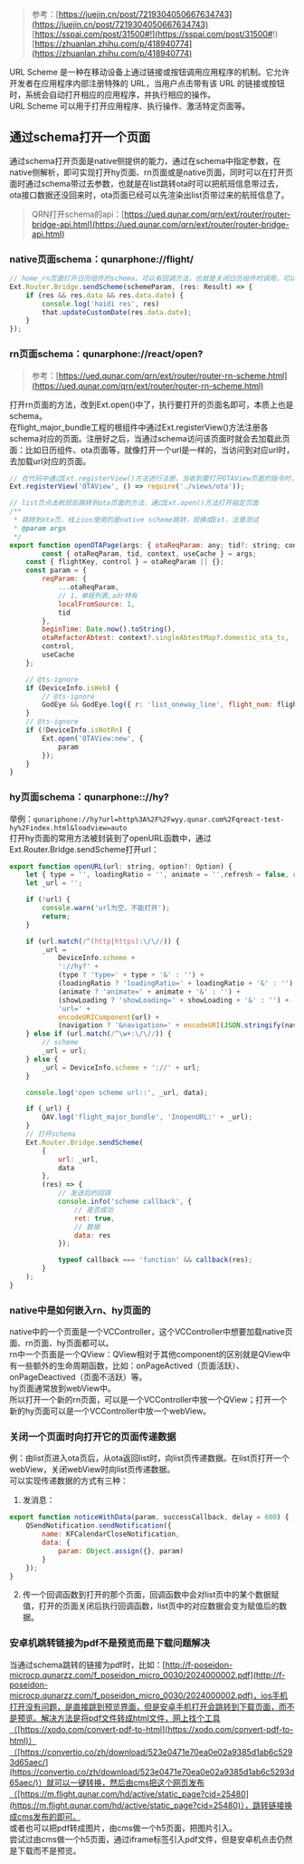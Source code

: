 > 参考：[https://juejin.cn/post/7219304050667634743](https://juejin.cn/post/7219304050667634743)
> [https://sspai.com/post/31500#!](https://sspai.com/post/31500#!)
> [https://zhuanlan.zhihu.com/p/418940774](https://zhuanlan.zhihu.com/p/418940774)

URL Scheme 是一种在移动设备上通过链接或按钮调用应用程序的机制。它允许开发者在应用程序内部注册特殊的 URL，当用户点击带有该 URL 的链接或按钮时，系统会自动打开相应的应用程序，并执行相应的操作。<br />URL Scheme 可以用于打开应用程序、执行操作、激活特定页面等。
## 通过schema打开一个页面
通过schema打开页面是native侧提供的能力，通过在schema中指定参数，在native侧解析，即可实现打开hy页面、rn页面或是native页面，同时可以在打开页面时通过schema带过去参数，也就是在list跳转ota时可以把航班信息带过去，ota接口数据还没回来时，ota页面已经可以先渲染出list页带过来的航班信息了。
> QRN打开schema的api：[https://ued.qunar.com/qrn/ext/router/router-bridge-api.html](https://ued.qunar.com/qrn/ext/router/router-bridge-api.html)

### native页面schema：qunarphone://flight/
```javascript
// home_rn页面打开日历组件的schema，可以有回调方法，也就是关闭日历组件时调用，可以传回来一些数据。
Ext.Router.Bridge.sendScheme(schemeParam, (res: Result) => {
    if (res && res.data && res.data.date) {
        console.log('haidi res', res)
        that.updateCustomDate(res.data.date);
    }
});
```
### rn页面schema：qunarphone://react/open?
> 参考：[https://ued.qunar.com/qrn/ext/router/router-rn-scheme.html](https://ued.qunar.com/qrn/ext/router/router-rn-scheme.html)

打开rn页面的方法，改到Ext.open()中了，执行要打开的页面名即可，本质上也是schema。<br />在flight_major_bundle工程的根组件中通过Ext.registerView()方法注册各schema对应的页面。注册好之后，当通过schema访问该页面时就会去加载此页面：比如日历组件、ota页面等，就像打开一个url是一样的，当访问到对应url时，去加载url对应的页面。
```javascript
// 在代码中通过Ext.registerView()方法进行注册，当收到要打开OTAView页面的指令时，加载路径./views/ota中的组件
Ext.registerView('OTAView', () => require('./views/ota'));
```
```javascript
// list页点击航班后跳转到ota页面的方法，通过Ext.open()方法打开指定页面
/**
 * 跳转到ota页，线上ios使用的是native scheme跳转，现换成Ext，注意测试
 * @param args
 */
export function openOTAPage(args: { otaReqParam: any; tid?: string; context?: SingleSearchStore; useCache?: boolean }) {
		const { otaReqParam, tid, context, useCache } = args;
    const { flightKey, control } = otaReqParam || {};
    const param = {
        reqParam: {
            ...otaReqParam,
            // 1、单程列表,adr特有
            localFromSource: 1,
            tid
        },
        beginTime: Date.now().toString(),
        otaRefactorAbtest: context?.singleAbtestMap?.domestic_ota_ts,
        control,
        useCache
    };

    // @ts-ignore
    if (DeviceInfo.isWeb) {
        // @ts-ignore
        GodEye && GodEye.log({ r: 'list_oneway_line', flight_num: flightKey });
    }
    // @ts-ignore
    if (!DeviceInfo.isNotRn) {
        Ext.open('OTAView:new', {
            param
        });
    }
}
```
### hy页面schema：qunarphone:://hy?
举例：`qunariphone://hy?url=http%3A%2F%2Fwyy.qunar.com%2Fqreact-test-hy%2Findex.html&loadview=auto`<br />打开hy页面的常用方法被封装到了openURL函数中，通过Ext.Router.Bridge.sendScheme打开url：
```javascript
export function openURL(url: string, option?: Option) {
    let { type = '', loadingRatio = '', animate = '',refresh = false, returnCode = '', data, callback, navigation, showLoading } = option || {};
    let _url = '';

    if (!url) {
        console.warn('url为空，不能打开');
        return;
    }

    if (url.match(/^(http|https):\/\//)) {
        _url =
            DeviceInfo.scheme +
            '://hy?' +
            (type ? 'type=' + type + '&' : '') +
            (loadingRatio ? 'loadingRatio=' + loadingRatio + '&' : '') +
            (animate ? 'animate=' + animate + '&' : '') +
            (showLoading ? 'showLoading=' + showLoading + '&' : '') +
            'url=' +
            encodeURIComponent(url) +
            (navigation ? '&navigation=' + encodeURI(JSON.stringify(navigation)) : '');
    } else if (url.match(/^\w+:\/\//)) {
        // scheme
        _url = url;
    } else {
        _url = DeviceInfo.scheme + '://' + url;
    }

    console.log('open scheme url::', _url, data);

    if (_url) {
        QAV.log('flight_major_bundle', 'InopenURL:' + _url);
    }
  	// 打开schema
    Ext.Router.Bridge.sendScheme(
        {
            url: _url,
            data
        },
        (res) => {
            // 发送后的回调
            console.info('scheme callback', {
                // 是否成功
                ret: true,
                // 数据
                data: res
            });

            typeof callback === 'function' && callback(res);
        }
    );
}
```
### native中是如何嵌入rn、hy页面的
native中的一个页面是一个VCController，这个VCController中想要加载native页面、rn页面、hy页面都可以。<br />rn中一个页面是一个QView：QView相对于其他component的区别就是QView中有一些额外的生命周期函数，比如：onPageActived（页面活跃）、onPageDeactived（页面不活跃）等。<br />hy页面通常放到webView中。<br />所以打开一个新的rn页面，可以是一个VCController中放一个QView；打开一个新的hy页面可以是一个VCController中放一个webView。
### 关闭一个页面时向打开它的页面传递数据
例：由list页进入ota页后，从ota返回list时，向list页传递数据。在list页打开一个webView，关闭webView时向list页传递数据。<br />可以实现传递数据的方式有三种：

1. 发消息：
```javascript
export function noticeWithData(param, successCallback, delay = 600) {
    QSendNotification.sendNotification({
        name: KFCalendarCloseNotification,
        data: {
            param: Object.assign({}, param)
        }
    });
}
```

2. 传一个回调函数到打开的那个页面，回调函数中会对list页中的某个数据赋值，打开的页面关闭后执行回调函数，list页中的对应数据会变为赋值后的数据。
### 安卓机跳转链接为pdf不是预览而是下载问题解决
当通过schema跳转的链接为pdf时，比如：[http://f-poseidon-microcp.qunarzz.com/f_poseidon_micro_0030/2024000002.pdf](http://f-poseidon-microcp.qunarzz.com/f_poseidon_micro_0030/2024000002.pdf)，ios手机打开没有问题，是直接跳到预览界面，但是安卓手机打开会跳转到下载页面，而不是预览。解决方法是将pdf文件转成html文件，网上找个工具（[https://xodo.com/convert-pdf-to-html](https://xodo.com/convert-pdf-to-html)）（[https://convertio.co/zh/download/523e0471e70ea0e02a9385d1ab6c5293d65aec/](https://convertio.co/zh/download/523e0471e70ea0e02a9385d1ab6c5293d65aec/)）就可以一键转换，然后由cms把这个网页发布（[https://m.flight.qunar.com/hd/active/static_page?cid=25480](https://m.flight.qunar.com/hd/active/static_page?cid=25480)），跳转链接换成cms发布的即可。<br />或者也可以把pdf转成图片，由cms做一个h5页面，把图片引入。<br />尝试过由cms做一个h5页面，通过iframe标签引入pdf文件，但是安卓机点击仍然是下载而不是预览。
